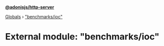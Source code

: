 **[@adonisjs/http-server](../README.md)**

[Globals](../README.md) › [&quot;benchmarks/ioc&quot;](_benchmarks_ioc_.md)

# External module: "benchmarks/ioc"

